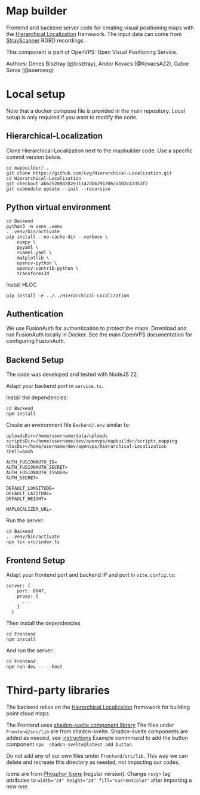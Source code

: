 # Map builder
Frontend and backend server code for creating visual positioning maps with the [Hierarchical Localization](https://github.com/cvg/Hierarchical-Localization) framework. The input data can come from [StrayScanner](https://docs.strayrobots.io/) RGBD recordings.

This component is part of OpenVPS: Open Visual Positioning Service.

Authors: Denes Bisztray (@bisztray), Andor Kovacs (@KovacsA22), Gabor Soros (@soeroesg)

# Local setup
Note that a docker compose file is provided in the main repository. Local setup is only required if you want to modify the code.

## Hierarchical-Localization
Clone Hierarchical-Localization next to the mapbuilder code.
Use a specific commit version below.
```
cd mapbuilder/..
git clone https://github.com/cvg/Hierarchical-Localization.git
cd Hierarchical-Localization
git checkout abb252080282e31147db6291206ca102c43353f7
git submodule update --init --recursive
```

## Python virtual environment
```
cd Backend
python3 -m venv .venv
. .venv/bin/activate
pip install --no-cache-dir --verbose \
    numpy \
    pyyaml \
    ruamel.yaml \
    matplotlib \
    opencv-python \
    opencv-contrib-python \
    transforms3d
```

Install HLOC
```
pip install -e ../../Hierarchical-Localization
```

## Authentication
We use FusionAuth for authentication to protect the maps. Download and run FusionAuth locally in Docker. See the main OpenVPS documentation for configuring FusionAuth.

## Backend Setup
The code was developed and tested with NodeJS 22.

Adapt your backend port in `service.ts`.

Install the dependencies:
```
cd Backend
npm install
```

Create an environment file `Backend/.env` similar to:
```
uploadsDir=/home/username/data/uploads
scriptsDir=/home/username/dev/openvps/mapbuilder/scripts_mapping
hlocDir=/home/username/dev/openvps/Hierarchical-Localization
shell=bash

AUTH_FUSIONAUTH_ID=
AUTH_FUSIONAUTH_SECRET=
AUTH_FUSIONAUTH_ISSUER=
AUTH_SECRET=

DEFAULT_LONGITUDE=
DEFAULT_LATITUDE=
DEFAULT_HEIGHT=

MAPLOCALIZER_URL=
```

Run the server:
```
cd Backend
. .venv/bin/activate
npx tsx src/index.ts
```

## Frontend Setup
Adapt your frontend port and backend IP and port in `vite.config.ts`:
```
server: {
    port: 8047,
    proxy: {
      ...
    }
  }
```

Then install the dependencies
```
cd Frontend
npm install
```

And run the server:
```
cd Frontend
npm run dev -- --host
```

# Third-party libraries
The backend relies on the [Hierarchical Localization](https://github.com/cvg/Hierarchical-Localization) framework for building point cloud maps.

The Frontend uses [shadcn-svelte component library](https://www.shadcn-svelte.com/)
The files under `Frontend/src/lib` are from shadcn-svelte.
Shadcn-svelte components are added as needed, see [instructions](https://www.shadcn-svelte.com/docs/installation/sveltekit)
Example commmand to add the button component `npx  shadcn-svelte@latest add button`

Do not add any of our own files under `Frontend/src/lib`.
This way we can delete and recreate this directory as needed, not impacting our codes.

Icons are from [Phosphor Icons](https://phosphoricons.com/) (regular version).
Change `<svg>` tag attributes to `width="24" height="24" fill="currentColor"` after importing a new one.

